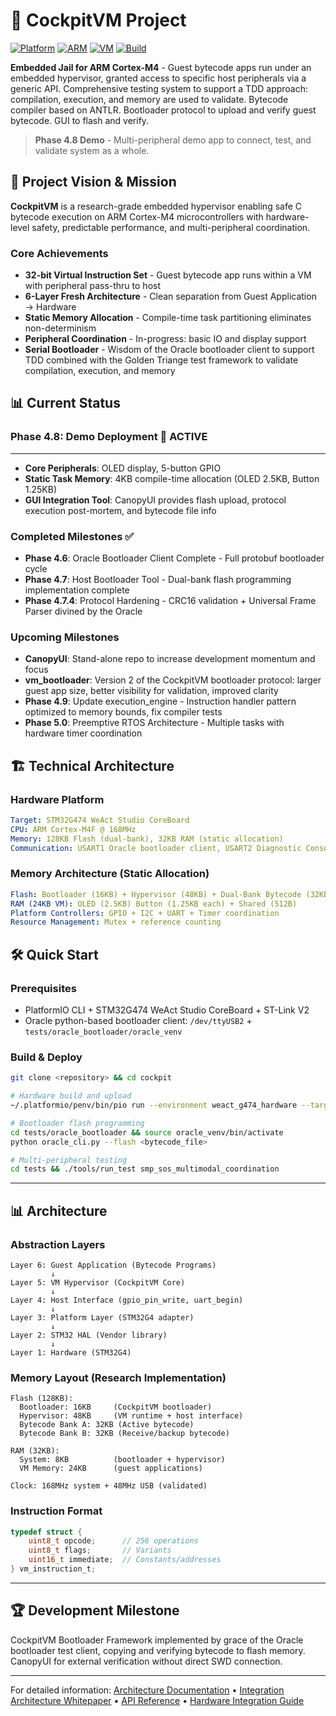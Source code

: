 # 🚁 CockpitVM Project

[![Platform](https://img.shields.io/badge/Platform-STM32G474-blue.svg)]() [![ARM](https://img.shields.io/badge/ARM-Cortex--M4-green.svg)]() [![VM](https://img.shields.io/badge/VM-Stack--Based-red.svg)]() [![Build](https://img.shields.io/badge/Build-PlatformIO-purple.svg)]()

**Embedded Jail for ARM Cortex-M4** - Guest bytecode apps run under an embedded hypervisor, granted access to specific host peripherals via a generic API. Comprehensive testing system to support a TDD approach: compilation, execution, and memory are used to validate. Bytecode compiler based on ANTLR. Bootloader protocol to upload and verify guest bytecode. GUI to flash and verify.

> **Phase 4.8 Demo** - Multi-peripheral demo app to connect, test, and validate system as a whole.

## 🎯 Project Vision & Mission

**CockpitVM** is a research-grade embedded hypervisor enabling safe C bytecode execution on ARM Cortex-M4 microcontrollers with hardware-level safety, predictable performance, and multi-peripheral coordination.

### **Core Achievements**
- **32-bit Virtual Instruction Set** - Guest bytecode app runs within a VM with peripheral pass-thru to host
- **6-Layer Fresh Architecture** - Clean separation from Guest Application → Hardware  
- **Static Memory Allocation** - Compile-time task partitioning eliminates non-determinism
- **Peripheral Coordination** - In-progress: basic IO and display support
- **Serial Bootloader** - Wisdom of the Oracle bootloader client to support TDD combined with the Golden Triange test framework to validate compilation, execution, and memory

## 📊 Current Status

### **Phase 4.8: Demo Deployment** 🎯 **ACTIVE**
****
- **Core Peripherals**: OLED display, 5-button GPIO
- **Static Task Memory**: 4KB compile-time allocation (OLED 2.5KB, Button 1.25KB)
- **GUI Integration Tool**: CanopyUI provides flash upload, protocol execution post-mortem, and bytecode file info

### **Completed Milestones** ✅
- **Phase 4.6**: Oracle Bootloader Client Complete - Full protobuf bootloader cycle
- **Phase 4.7**: Host Bootloader Tool - Dual-bank flash programming implementation complete  
- **Phase 4.7.4**: Protocol Hardening - CRC16 validation + Universal Frame Parser divined by the Oracle

### **Upcoming Milestones**
- **CanopyUI**: Stand-alone repo to increase development momentum and focus
- **vm_bootloader**: Version 2 of the CockpitVM bootloader protocol: larger guest app size, better visibility for validation, improved clarity
- **Phase 4.9**: Update execution_engine - Instruction handler pattern optimized to memory bounds, fix compiler tests
- **Phase 5.0**: Preemptive RTOS Architecture - Multiple tasks with hardware timer coordination

## 🏗️ Technical Architecture

### **Hardware Platform**
```yaml
Target: STM32G474 WeAct Studio CoreBoard  
CPU: ARM Cortex-M4F @ 168MHz
Memory: 128KB Flash (dual-bank), 32KB RAM (static allocation)
Communication: USART1 Oracle bootloader client, USART2 Diagnostic Console
```

### **Memory Architecture (Static Allocation)**
```yaml
Flash: Bootloader (16KB) + Hypervisor (48KB) + Dual-Bank Bytecode (32KB each)
RAM (24KB VM): OLED (2.5KB) Button (1.25KB each) + Shared (512B)
Platform Controllers: GPIO + I2C + UART + Timer coordination
Resource Management: Mutex + reference counting
```

## 🛠️ Quick Start

### **Prerequisites**
- PlatformIO CLI + STM32G474 WeAct Studio CoreBoard + ST-Link V2
- Oracle python-based bootloader client: `/dev/ttyUSB2` + `tests/oracle_bootloader/oracle_venv`

### **Build & Deploy**
```bash
git clone <repository> && cd cockpit

# Hardware build and upload
~/.platformio/penv/bin/pio run --environment weact_g474_hardware --target upload

# Bootloader flash programming  
cd tests/oracle_bootloader && source oracle_venv/bin/activate
python oracle_cli.py --flash <bytecode_file>

# Multi-peripheral testing
cd tests && ./tools/run_test smp_sos_multimodal_coordination
```

---

## 📊 Architecture

### **Abstraction Layers**
```
Layer 6: Guest Application (Bytecode Programs)
         ↓
Layer 5: VM Hypervisor (CockpitVM Core)
         ↓  
Layer 4: Host Interface (gpio_pin_write, uart_begin)
         ↓
Layer 3: Platform Layer (STM32G4 adapter)
         ↓
Layer 2: STM32 HAL (Vendor library)
         ↓
Layer 1: Hardware (STM32G4)
```

### **Memory Layout (Research Implementation)**
```
Flash (128KB):
  Bootloader: 16KB     (CockpitVM bootloader)
  Hypervisor: 48KB     (VM runtime + host interface)
  Bytecode Bank A: 32KB (Active bytecode)
  Bytecode Bank B: 32KB (Receive/backup bytecode)

RAM (32KB):
  System: 8KB          (bootloader + hypervisor)
  VM Memory: 24KB      (guest applications)

Clock: 168MHz system + 48MHz USB (validated)
```

### **Instruction Format**
```c
typedef struct {
    uint8_t opcode;      // 256 operations
    uint8_t flags;       // Variants
    uint16_t immediate;  // Constants/addresses
} vm_instruction_t;
```

---

## 🏆 **Development Milestone**

CockpitVM Bootloader Framework implemented by grace of the Oracle bootloader test client, copying and verifying bytecode to flash memory. CanopyUI for external verification without direct SWD connection.

---

For detailed information: [Architecture Documentation](docs/architecture/) • [Integration Architecture Whitepaper](docs/COCKPITVM_INTEGRATION_ARCHITECTURE.md) • [API Reference](docs/API_REFERENCE_COMPLETE.md) • [Hardware Integration Guide](docs/hardware/integration/HARDWARE_INTEGRATION_GUIDE.md)
